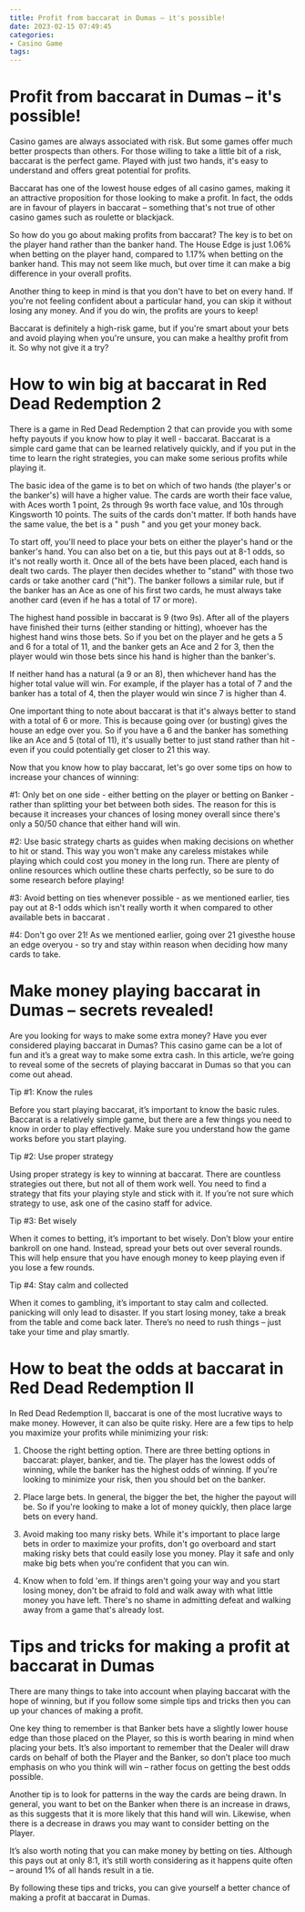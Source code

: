 ```yaml
---
title: Profit from baccarat in Dumas – it's possible! 
date: 2023-02-15 07:49:45
categories:
- Casino Game
tags:
---
```



#  Profit from baccarat in Dumas – it's possible! 

Casino games are always associated with risk. But some games offer much better prospects than others. For those willing to take a little bit of a risk, baccarat is the perfect game. Played with just two hands, it's easy to understand and offers great potential for profits.

Baccarat has one of the lowest house edges of all casino games, making it an attractive proposition for those looking to make a profit. In fact, the odds are in favour of players in baccarat – something that's not true of other casino games such as roulette or blackjack.

So how do you go about making profits from baccarat? The key is to bet on the player hand rather than the banker hand. The House Edge is just 1.06% when betting on the player hand, compared to 1.17% when betting on the banker hand. This may not seem like much, but over time it can make a big difference in your overall profits.

Another thing to keep in mind is that you don't have to bet on every hand. If you're not feeling confident about a particular hand, you can skip it without losing any money. And if you do win, the profits are yours to keep!

Baccarat is definitely a high-risk game, but if you're smart about your bets and avoid playing when you're unsure, you can make a healthy profit from it. So why not give it a try?

#  How to win big at baccarat in Red Dead Redemption 2 

There is a game in Red Dead Redemption 2 that can provide you with some hefty payouts if you know how to play it well - baccarat. Baccarat is a simple card game that can be learned relatively quickly, and if you put in the time to learn the right strategies, you can make some serious profits while playing it. 

The basic idea of the game is to bet on which of two hands (the player's or the banker's) will have a higher value. The cards are worth their face value, with Aces worth 1 point, 2s through 9s worth face value, and 10s through Kingsworth 10 points. The suits of the cards don't matter. If both hands have the same value, the bet is a " push " and you get your money back. 

To start off, you'll need to place your bets on either the player's hand or the banker's hand. You can also bet on a tie, but this pays out at 8-1 odds, so it's not really worth it. Once all of the bets have been placed, each hand is dealt two cards. The player then decides whether to "stand" with those two cards or take another card ("hit"). The banker follows a similar rule, but if the banker has an Ace as one of his first two cards, he must always take another card (even if he has a total of 17 or more). 

The highest hand possible in baccarat is 9 (two 9s). After all of the players have finished their turns (either standing or hitting), whoever has the highest hand wins those bets. So if you bet on the player and he gets a 5 and 6 for a total of 11, and the banker gets an Ace and 2 for 3, then the player would win those bets since his hand is higher than the banker's. 

If neither hand has a natural (a 9 or an 8), then whichever hand has the higher total value will win. For example, if the player has a total of 7 and the banker has a total of 4, then the player would win since 7 is higher than 4. 

One important thing to note about baccarat is that it's always better to stand with a total of 6 or more. This is because going over (or busting) gives the house an edge over you. So if you have a 6 and the banker has something like an Ace and 5 (total of 11), it's usually better to just stand rather than hit - even if you could potentially get closer to 21 this way. 

Now that you know how to play baccarat, let's go over some tips on how to increase your chances of winning:

#1: Only bet on one side - either betting on the player or betting on Banker - rather than splitting your bet between both sides. The reason for this is because it increases your chances of losing money overall since there's only a 50/50 chance that either hand will win. 

#2: Use basic strategy charts as guides when making decisions on whether to hit or stand. This way you won't make any careless mistakes while playing which could cost you money in the long run. There are plenty of online resources which outline these charts perfectly, so be sure to do some research before playing! 

#3: Avoid betting on ties whenever possible - as we mentioned earlier, ties pay out at 8-1 odds which isn't really worth it when compared to other available bets in baccarat . 


 #4: Don't go over 21! As we mentioned earlier, going over 21 givesthe house an edge overyou - so try and stay within reason when deciding how many cards to take.

#  Make money playing baccarat in Dumas – secrets revealed! 

Are you looking for ways to make some extra money? Have you ever considered playing baccarat in Dumas? This casino game can be a lot of fun and it’s a great way to make some extra cash. In this article, we’re going to reveal some of the secrets of playing baccarat in Dumas so that you can come out ahead.

Tip #1: Know the rules

Before you start playing baccarat, it’s important to know the basic rules. Baccarat is a relatively simple game, but there are a few things you need to know in order to play effectively. Make sure you understand how the game works before you start playing.

Tip #2: Use proper strategy

Using proper strategy is key to winning at baccarat. There are countless strategies out there, but not all of them work well. You need to find a strategy that fits your playing style and stick with it. If you’re not sure which strategy to use, ask one of the casino staff for advice.

Tip #3: Bet wisely

When it comes to betting, it’s important to bet wisely. Don’t blow your entire bankroll on one hand. Instead, spread your bets out over several rounds. This will help ensure that you have enough money to keep playing even if you lose a few rounds.

Tip #4: Stay calm and collected

When it comes to gambling, it’s important to stay calm and collected. panicking will only lead to disaster. If you start losing money, take a break from the table and come back later. There’s no need to rush things – just take your time and play smartly.

#  How to beat the odds at baccarat in Red Dead Redemption II 

In Red Dead Redemption II, baccarat is one of the most lucrative ways to make money. However, it can also be quite risky. Here are a few tips to help you maximize your profits while minimizing your risk: 

1. Choose the right betting option. There are three betting options in baccarat: player, banker, and tie. The player has the lowest odds of winning, while the banker has the highest odds of winning. If you're looking to minimize your risk, then you should bet on the banker. 

2. Place large bets. In general, the bigger the bet, the higher the payout will be. So if you're looking to make a lot of money quickly, then place large bets on every hand. 

3. Avoid making too many risky bets. While it's important to place large bets in order to maximize your profits, don't go overboard and start making risky bets that could easily lose you money. Play it safe and only make big bets when you're confident that you can win. 

4. Know when to fold 'em. If things aren't going your way and you start losing money, don't be afraid to fold and walk away with what little money you have left. There's no shame in admitting defeat and walking away from a game that's already lost.

#  Tips and tricks for making a profit at baccarat in Dumas

There are many things to take into account when playing baccarat with the hope of winning, but if you follow some simple tips and tricks then you can up your chances of making a profit.

One key thing to remember is that Banker bets have a slightly lower house edge than those placed on the Player, so this is worth bearing in mind when placing your bets. It’s also important to remember that the Dealer will draw cards on behalf of both the Player and the Banker, so don’t place too much emphasis on who you think will win – rather focus on getting the best odds possible.

Another tip is to look for patterns in the way the cards are being drawn. In general, you want to bet on the Banker when there is an increase in draws, as this suggests that it is more likely that this hand will win. Likewise, when there is a decrease in draws you may want to consider betting on the Player.

It’s also worth noting that you can make money by betting on ties. Although this pays out at only 8:1, it’s still worth considering as it happens quite often – around 1% of all hands result in a tie.

By following these tips and tricks, you can give yourself a better chance of making a profit at baccarat in Dumas.